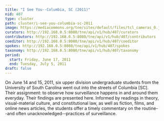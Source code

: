 ```yaml
---
title: "I See You--Columbia, SC (2011)"
nid: 407
type: cluster
path: cluster/i-see-you-columbia-sc-2011
image: https://mediacommons.org/tne/sites/default/files/tcl_cameras_0.jpg
curators: http://192.168.0.5:8080/tne/api/v1/hub/407/curators
contributors: http://192.168.0.5:8080/tne/api/v1/hub/407/contributors
coeditor: http://192.168.0.5:8080/tne/api/v1/hub/407/coeditor
spokes: http://192.168.0.5:8080/tne/api/v1/hub/407/spokes
taxonomy: http://192.168.0.5:8080/tne/api/v1/hub/407/taxonomy
period:
  start: Friday, June 17, 2011
  end: Tuesday, July 5, 2011
draft: false
---
```


On June 14 and 15, 2011, six upper division undergraduate students from the University of South Carolina went out into the streets of Columbia \[SC\]. Their assignment: to observe how surveillance happens in and around them everyday. Their findings are presented here. Informed by readings in theory, visual-material culture, and constitutional law, as well as fiction, films, and online news articles, the students offer a timely commentary on the routine--and often unacknowledged--practices of surveillance.
